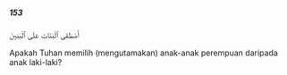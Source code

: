 ##### 153

<span class="ayah">أَصْطَفَى ٱلْبَنَاتِ عَلَى ٱلْبَنِينَ</span>

<span class="ayah_translation">Apakah Tuhan memilih (mengutamakan) anak-anak perempuan daripada anak laki-laki?</span>
